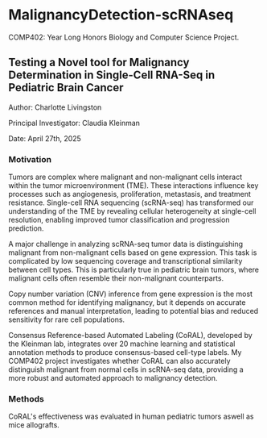 # MalignancyDetection-scRNAseq
COMP402: Year Long Honors Biology and Computer Science Project. 

## Testing a Novel tool for Malignancy Determination in Single-Cell RNA-Seq in Pediatric Brain Cancer
Author: Charlotte Livingston 

Principal Investigator: Claudia Kleinman 

Date: April 27th, 2025

### Motivation
Tumors are complex where malignant and non-malignant cells interact within the tumor microenvironment (TME). These interactions influence key processes such as angiogenesis, proliferation, metastasis, and treatment resistance. Single-cell RNA sequencing (scRNA-seq) has transformed our understanding of the TME by revealing cellular heterogeneity at single-cell resolution, enabling improved tumor classification and progression prediction.

A major challenge in analyzing scRNA-seq tumor data is distinguishing malignant from non-malignant cells based on gene expression. This task is complicated by low sequencing coverage and transcriptional similarity between cell types. This is particularly true in pediatric brain tumors, where malignant cells often resemble their non-malignant counterparts.

Copy number variation (CNV) inference from gene expression is the most common method for identifying malignancy, but it depends on accurate references and manual interpretation, leading to potential bias and reduced sensitivity for rare cell populations.

Consensus Reference-based Automated Labeling (CoRAL), developed by the Kleinman lab, integrates over 20 machine learning and statistical annotation methods to produce consensus-based cell-type labels. My COMP402 project investigates whether CoRAL can also accurately distinguish malignant from normal cells in scRNA-seq data, providing a more robust and automated approach to malignancy detection.

### Methods
CoRAL's effectiveness was evaluated in human pediatric tumors aswell as mice allografts.
